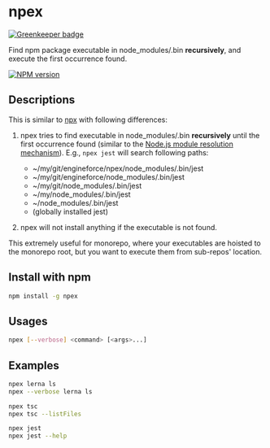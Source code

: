 # npex

[![Greenkeeper badge](https://badges.greenkeeper.io/engineforce/npex.svg)](https://greenkeeper.io/)

Find npm package executable in node_modules/.bin **recursively**, and execute the first occurrence found.

[![NPM version][1]][2]

## Descriptions

This is similar to [npx](https://www.npmjs.com/package/npx) with following differences:

1. npex tries to find executable in node_modules/.bin **recursively** until the first occurrence found (similar to the [Node.js module resolution mechanism](https://nodejs.org/api/modules.html#modules_loading_from_node_modules_folders)). E.g., `npex jest` will search following paths:

   - ~/my/git/engineforce/npex/node_modules/.bin/jest
   - ~/my/git/engineforce/node_modules/.bin/jest
   - ~/my/git/node_modules/.bin/jest
   - ~/my/node_modules/.bin/jest
   - ~/node_modules/.bin/jest
   - (globally installed jest)

2. npex will not install anything if the executable is not found.

This extremely useful for monorepo, where your executables are hoisted to the monorepo root, but you want to execute them from sub-repos' location.

## Install with npm

```sh
npm install -g npex
```

## Usages

```sh
npex [--verbose] <command> [<args>...]
```

## Examples

```sh
npex lerna ls
npex --verbose lerna ls

npex tsc
npex tsc --listFiles

npex jest
npex jest --help
```

[1]: https://badge.fury.io/js/npex.svg
[2]: https://badge.fury.io/js/npex
